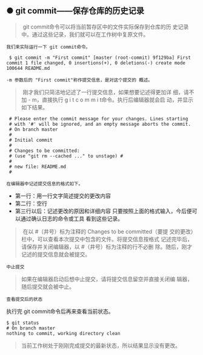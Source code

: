 ##  ● git commit——保存仓库的历史记录 

> ​		 git commit命令可以将当前暂存区中的文件实际保存到仓库的历 史记录中。通过这些记录，我们就可以在工作树中复原文件。 

 `我们来实际运行一下 git commit命令。`

```
 $ git commit -m "First commit" [master (root-commit) 9f129ba] First commit 1 file changed, 0 insertions(+), 0 deletions(-) create mode 100644 README.md
```

​		 `-m 参数后的 "First commit"称作提交信息，是对这个提交的 概述。` 

> ​		 刚才我们只简洁地记述了一行提交信息，如果想要记述得更加详 细，请不加 - m，直接执行 g i t c o m m i t命令。执行后编辑器就会启 动，并显示如下结果。 
>
> 

```
 # Please enter the commit message for your changes. Lines starting 
 # with '#' will be ignored, and an empty message aborts the commit. 
 # On branch master 
 # 
 # Initial commit 
 # 
 # Changes to be committed: 
 # (use "git rm --cached ..." to unstage) #
 #
 # new file: README.md
 #
```

 `在编辑器中记述提交信息的格式如下。` 

- 第一行：用一行文字简述提交的更改内容
- 第二行：空行 
- 第三行以后：记述更改的原因和详细内容 只要按照上面的格式输入，今后便可以通过确认日志的命令或工具 看到这些记录。

> ​		 在以 #（井号）标为注释的 Changes to be committed（要提 交的更改）栏中，可以查看本次提交中包含的文件。将提交信息按格式 记述完毕后，请保存并关闭编辑器，以 #（井号）标为注释的行不必删 除。随后，刚才记述的提交信息就会被提交。 

 

`中止提交` 

>  如果在编辑器启动后想中止提交，请将提交信息留空并直接关闭编 辑器，随后提交就会被中止。 

 `查看提交后的状态` 

 执行完 git commit命令后再来查看当前状态。 

```
$ git status 
# On branch master 
nothing to commit, working directory clean 
```

> 当前工作树处于刚刚完成提交的最新状态，所以结果显示没有更改。 

